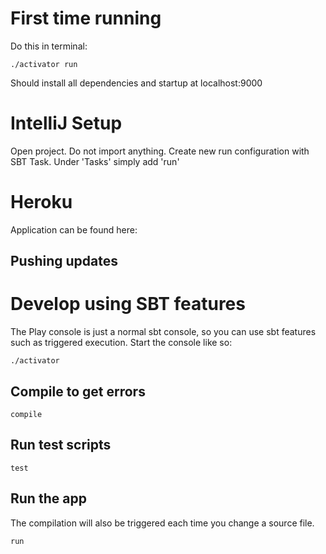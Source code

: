 # First time running
Do this in terminal:

    ./activator run
    
Should install all dependencies and startup at localhost:9000


# IntelliJ Setup
Open project. Do not import anything. 
Create new run configuration with SBT Task.
Under 'Tasks' simply add 'run'


# Heroku
Application can be found here:

## Pushing updates



# Develop using SBT features
The Play console is just a normal sbt console, so you can use sbt features such as triggered execution.
Start the console like so:

    ./activator

## Compile to get errors

    compile

## Run test scripts

    test

## Run the app
The compilation will also be triggered each time you change a source file.

    run
